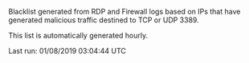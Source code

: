 Blacklist generated from RDP and Firewall logs based on IPs that have generated malicious traffic destined to TCP or UDP 3389.

This list is automatically generated hourly.

Last run: 01/08/2019 03:04:44 UTC
